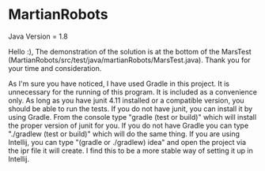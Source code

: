 MartianRobots
=============
Java Version = 1.8

Hello :), The demonstration of the solution is at the bottom of the MarsTest (MartianRobots/src/test/java/martianRobots/MarsTest.java). Thank you for your time and consideration.

As I'm sure you have noticed, I have used Gradle in this project. It is unnecessary for the running of this program. It is included as a convenience only.
As long as you have junit 4.11 installed or a compatible version, you should be able to run the tests.
If you do not have junit, you can install it by using Gradle. From the console type "gradle (test or build)" which will install the proper version
of junit for you. If you do not have Gradle you can type "./gradlew (test or build)" which will do the same thing.
If you are using Intellij, you can type "(gradle or ./gradlew) idea" and open the project via the ipr file it will create. I find this to be
a more stable way of setting it up in Intellij.